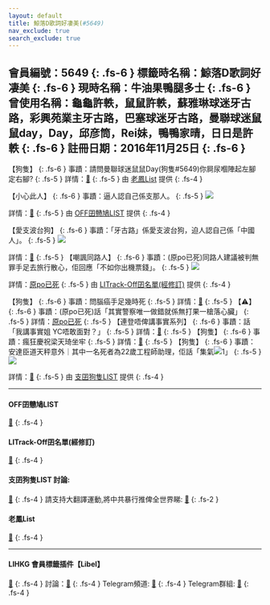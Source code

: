 ```yaml
---
layout: default
title: 鯨落D歌詞好凄美(#5649)
nav_exclude: true
search_exclude: true
---
```


會員編號：5649
{: .fs-6 }
標籤時名稱：鯨落D歌詞好凄美
{: .fs-6 }
現時名稱：牛油果鴨腿多士
{: .fs-6 }
曾使用名稱：龜龜許軼，鼠鼠許軼，蘇雅琳球迷牙古路，彩興苑業主牙古路，巴塞球迷牙古路，曼聯球迷鼠鼠day，Day，邱彦筒，Rei妹，鴨鴨家晴，日日是許軼
{: .fs-6 }
註冊日期：2016年11月25日
{: .fs-6 }
---

<div class="code-example" markdown="1">

【狗隻】
{: .fs-6 }
事蹟：請問曼聯球迷鼠鼠Day(狗隻#5649)你屙尿嗰陣起左腳定右腳?
{: .fs-5 }
詳情：[🔗](https://lih.kg/2873620)
{: .fs-5 }
由 [老鳳List](#老鳳list) 提供
{: .fs-4 }

</div>
<div class="code-example" markdown="1">

【小心此人】
{: .fs-6 }
事蹟：逼人認自己係支那人。
{: .fs-5 }
![](https://filedn.eu/l9Hq1YKLkJ4m0VSXcdcfUaJ/LIHKG_on99/on9_jai/5649/5649.1_.png)

詳情：[🔗](https://lih.kg/aMNJOeV)
{: .fs-5 }
由 [OFF囝戇鳩LIST](#off囝戇鳩list) 提供
{: .fs-4 }

</div>
<div class="code-example" markdown="1">

【愛支波台狗】
{: .fs-6 }
事蹟：「牙古路」係愛支波台狗，迫人認自己係「中國人」。
{: .fs-5 }
![](https://filedn.eu/l9Hq1YKLkJ4m0VSXcdcfUaJ/LIHKG_on99/on9_jai/5649/5649.1_.png)

詳情：[🔗](https://lih.kg/aMNJOeV)
{: .fs-5 }
【嘲諷同路人】
{: .fs-6 }
事蹟：(原po已死)同路人建議被判無罪手足去旅行散心，佢回應「不如你出機票錢」。
{: .fs-5 }
![](https://na.cx/i/2HOqZ6a.png)

詳情：[原po已死](https://lih.kg/aKsFvKV)
{: .fs-5 }
由 [LITrack-Off囝名單(經修訂)](#litrack-off囝名單(經修訂)) 提供
{: .fs-4 }

</div>
<div class="code-example" markdown="1">

【狗隻】
{: .fs-6 }
事蹟：問腦癌手足幾時死
{: .fs-5 }
詳情：[🔗](https://lih.kg/sPxMtcX)
{: .fs-5 }
【⚠️】
{: .fs-6 }
事蹟：(原po已死)話「其實警察唯一做錯就係無打果一槍落心臟」
{: .fs-5 }
詳情：[原po已死](https://lih.kg/aMDCoFV)
{: .fs-5 }
【連登唔俾講事實系列】
{: .fs-6 }
事蹟：話「我講事實姐 YC唔敢面對？」
{: .fs-5 }
詳情：[🔗](https://lih.kg/aOuiCfV)
{: .fs-5 }
【狗隻】
{: .fs-6 }
事蹟：瘋狂慶祝梁天琦坐牢
{: .fs-5 }
詳情：[🔗](https://lihkg.com/thread/697484)
{: .fs-5 }
【狗隻】
{: .fs-6 }
事蹟：安達臣道天秤意外｜其中一名死者為22歲工程師助理，佢話「集氣![](https://cdn.lihkg.com/assets/faces/pig/wail.gif)1[](https://cdn.lihkg.com/assets/faces/pig/wail.gif)」
{: .fs-5 }
![](https://na.cx/i/AMO1xmK.png)

詳情：[🔗](https://lihkg.com/thread/3137924/page/1?post=5)
{: .fs-5 }
由 [支囝狗隻LIST](#支囝狗隻list-討論) 提供
{: .fs-4 }

</div>

---

#### OFF囝戇鳩LIST
[🔗](https://bit.ly/lihkg_on9_list)
{: .fs-4 }
#### LITrack-Off囝名單(經修訂)
[🔗](http://tiny.cc/LITrack_GS)
{: .fs-4 }
#### 支囝狗隻LIST 討論: 
[🔗](https://lih.kg/2908480)
{: .fs-4 }
請支持大翻譯運動,將中共暴行推俾全世界睇: [🔗](https://twitter.com/tgtm_official)
{: .fs-2 }
#### 老鳳List
[🔗](https://lihkg.com/thread/2808424)
{: .fs-4 }

---

#### LIHKG 會員標籤插件【Libel】
[🔗](https://kitce.github.io/libel)
{: .fs-4 }
討論：[🔗](https://lih.kg/2841778)
{: .fs-4 }
Telegram頻道: [🔗](https://t.me/LibelOfficialChannel)
{: .fs-4 }
Telegram群組: [🔗](https://t.me/LibelOfficialGroup)
{: .fs-4 }
